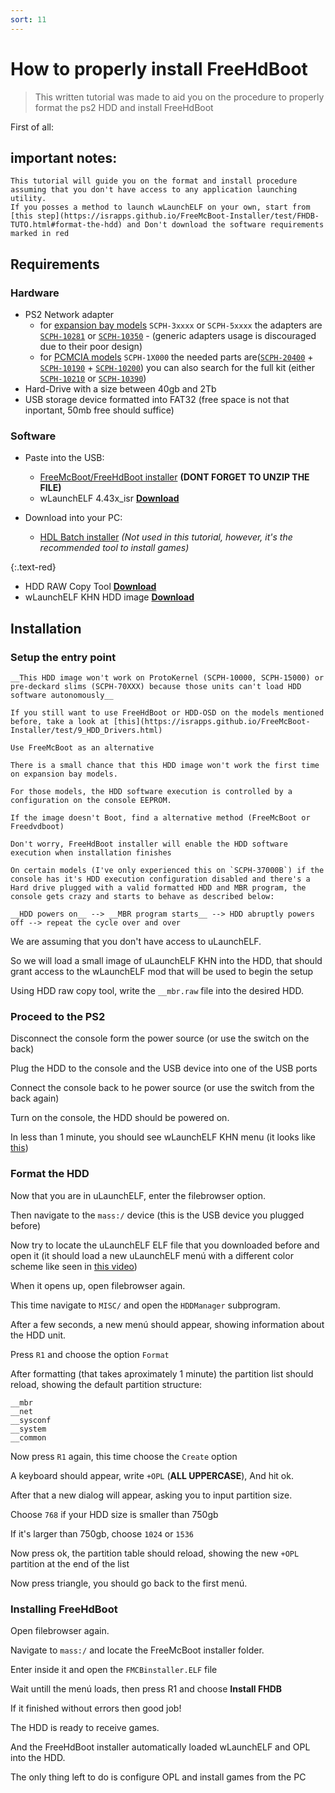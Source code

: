 ```yaml
---
sort: 11
---
```


# How to properly install FreeHdBoot 

> This written tutorial was made to aid you on the procedure to properly format the ps2 HDD and install FreeHdBoot

First of all: 

## important notes:
```note
This tutorial will guide you on the format and install procedure assuming that you don't have access to any application launching utility.
If you posses a method to launch wLaunchELF on your own, start from [this step](https://israpps.github.io/FreeMcBoot-Installer/test/FHDB-TUTO.html#format-the-hdd) and Don't download the software requirements marked in red
```
## Requirements

### Hardware

- PS2 Network adapter 
  + for [expansion bay models](https://upload.wikimedia.org/wikipedia/commons/thumb/c/c3/PS2-Fat-Console-Back.jpg/1920px-PS2-Fat-Console-Back.jpg) `SCPH-3xxxx` or `SCPH-5xxxx` the adapters are [`SCPH-10281`](https://www.picclickimg.com/DLkAAOSwcCljAj5f/Sony-PlayStation-2-PS2-Network-Adapter-SCPH-10281.jpg) or [`SCPH-10350`](https://1.bp.blogspot.com/-fcSqrbFqwTc/YSyGFUhDyMI/AAAAAAAAh0Q/B8nFeTbNO_YofSe2c2YcwH6F94hOBkkIACLcBGAsYHQ/s2048/PS2%2BSCPH%2B30004%2BR%2B%25282%2529%2BRed2.jpg) - (generic adapters usage is discouraged due to their poor design)
  + for [PCMCIA models](https://media.karousell.com/media/photos/products/2021/7/1/looking_for_ps2_fat_pc_card_sl_1625155573_cbef2ae8_progressive.jpg) `SCPH-1X000` the needed parts are([`SCPH-20400`](https://i.ebayimg.com/images/g/1yIAAOSw3txiZ5hY/s-l500.jpg) + [`SCPH-10190`](https://i.ebayimg.com/images/g/K3AAAOSwsGFdWkC7/s-l400.jpg) + [`SCPH-10200`](https://auctions.c.yimg.jp/images.auctions.yahoo.co.jp/image/dr000/auc0410/users/3/6/4/5/no0123a-img900x1200-1540094399ub3feh3827.jpg)) you can also search for the full kit (either [`SCPH-10210`](https://encrypted-tbn0.gstatic.com/images?q=tbn:ANd9GcT_vQK8vOaYRPKnXD_YVgvTMzejPte4Hh5YVg-r76MGNHKiBgjdT0t717mCk69d5EIXp8Q&usqp=CAU) or [`SCPH-10390`](https://rr2000.cwaboard.co.uk/gallery/albums/userpics/10001/normal_27768-scph10390.jpg))
- Hard-Drive with a size between 40gb and 2Tb
- USB storage device formatted into FAT32 (free space is not that inportant, 50mb free should suffice)

### Software
- Paste into the USB:
  - [FreeMcBoot/FreeHdBoot installer](./8_Downloads.html) **(DONT FORGET TO UNZIP THE FILE)**
  - wLaunchELF 4.43x_isr [__Download__](https://github.com/israpps/wLaunchELF_ISR/releases/download/latest/BOOT.ELF)

- Download into your PC:
  - [HDL Batch installer](https://www.psx-place.com/resources/hdl-batch-installer.1173/) _(Not used in this tutorial, however, it's the recommended tool to install games)_

{:.text-red}
  - HDD RAW Copy Tool [__Download__](https://hddguru.com/software/HDD-Raw-Copy-Tool/)
  - wLaunchELF KHN HDD image [__Download__](https://github.com/israpps/FreeMcBoot-Installer/raw/gh-pages/__mbr.raw)


## Installation

### Setup the entry point

```note
__This HDD image won't work on ProtoKernel (SCPH-10000, SCPH-15000) or pre-deckard slims (SCPH-70XXX) because those units can't load HDD software autonomously__

If you still want to use FreeHdBoot or HDD-OSD on the models mentioned before, take a look at [this](https://israpps.github.io/FreeMcBoot-Installer/test/9_HDD_Drivers.html)

Use FreeMcBoot as an alternative
```



```warning
There is a small chance that this HDD image won't work the first time on expansion bay models.

For those models, the HDD software execution is controlled by a configuration on the console EEPROM.

If the image doesn't Boot, find a alternative method (FreeMcBoot or Freedvdboot)

Don't worry, FreeHdBoot installer will enable the HDD software execution when installation finishes
```


```danger
On certain models (I've only experienced this on `SCPH-37000B`) if the console has it's HDD execution configuration disabled and there's a Hard drive plugged with a valid formatted HDD and MBR program, the console gets crazy and starts to behave as described below:

__HDD powers on__ --> __MBR program starts__ --> HDD abruptly powers off --> repeat the cycle over and over 

```


We are assuming that you don't have access to uLaunchELF.

So we will load a small image of uLaunchELF KHN into the HDD, that should grant access to the wLaunchELF mod that will be used to begin the setup

Using HDD raw copy tool, write the `__mbr.raw` file into the desired HDD.


### Proceed to the PS2

Disconnect the console form the power source (or use the switch on the back)

Plug the HDD to the console and the USB device into one of the USB ports

Connect the console back to he power source (or use the switch from the back again)

Turn on the console, the HDD should be powered on.

In less than 1 minute, you should see wLaunchELF KHN menu (it looks like [this](https://i.ibb.co/j3tPjFD/ule.png))

### Format the HDD

Now that you are in uLaunchELF, enter the filebrowser option.

Then navigate to the `mass:/` device (this is the USB device you plugged before)

Now try to locate the uLaunchELF ELF file that you downloaded before and open it (it should load a new uLaunchELF menú with a different color scheme like seen in [this video](https://youtu.be/AjPm9Pv8jd4))

When it opens up, open filebrowser again.

This time navigate to `MISC/` and open the `HDDManager` subprogram.

After a few seconds, a new menú should appear, showing information about the HDD unit.

Press `R1` and choose the option `Format`

After formatting (that takes aproximately 1 minute) the partition list should reload, showing the default partition structure:

```console
__mbr
__net
__sysconf
__system
__common
```

Now press `R1` again, this time choose the `Create` option

A keyboard should appear, write `+OPL` (__ALL UPPERCASE__), And hit ok.

After that a new dialog will appear, asking you to input partition size.

Choose `768` if your HDD size is smaller than 750gb

If it's larger than 750gb, choose `1024` or `1536` 

Now press ok, the partition table should reload, showing the new `+OPL` partition at the end of the list


Now press triangle, you should go back to the first menú.

### Installing FreeHdBoot

Open filebrowser again.

Navigate to `mass:/` and locate the FreeMcBoot installer folder.

Enter inside it and open the `FMCBinstaller.ELF` file

Wait untill the menú loads, then press R1 and choose __Install FHDB__

If it finished without errors then good job!

The HDD is ready to receive games.

And the FreeHdBoot installer automatically loaded wLaunchELF and OPL into the HDD.

The only thing left to do is configure OPL and install games from the PC

